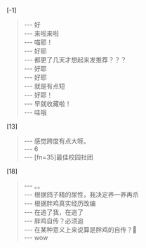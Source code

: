
[-1] 
>--- 好<br>
>--- 来啦来啦<br>
>--- 喵耶！<br>
>--- 好耶<br>
>--- 都更了几天才想起来发推荐？？？<br>
>--- 好耶<br>
>--- 好耶<br>
>--- 就是有点短<br>
>--- 好耶！<br>
>--- 早就收藏啦！<br>
>--- 哇哦<br>

[13] 
>--- 感觉跨度有点大呀。<br>
>--- 6<br>
>--- [fn=35]最佳校园社团<br>

[18] 
>--- 。。<br>
>--- 根据鸽子精的尿性，我决定养一养再杀<br>
>--- 根据胖鸡真实经历改编<br>
>--- 在追了我，在追了<br>
>--- 胖鸡自传？必须追<br>
>--- 在某种意义上来说算是胖鸡的自传？🐶<br>
>--- wow<br>
